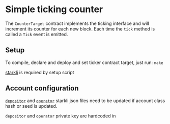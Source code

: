 # Simple ticking counter

The `CounterTarget` contract implements the ticking interface and will increment its counter for each new block.
Each time the `tick` method is called a `Tick` event is emitted.

## Setup
To compile, declare and deploy and set ticker contract target, just run: `make`

[starkli](https://book.starkli.rs/) is required by setup script

## Account configuration
[`depositor`](./config/depositor.json) and [`operator`](./config/operator.json) starkli json files need to be updated if account class hash or seed is updated.

`depositor` and `operator` private key are hardcoded in [](./scripts/setup.bash)
